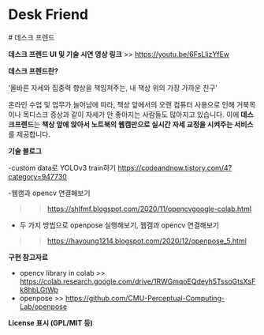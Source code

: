 <h1><b>Desk Friend</b></h1>
# 데스크 프렌드

<b>데스크 프렌드 UI 및 기술 시연 영상 링크</b> >>  https://youtu.be/6FsLlizYfEw

<b> 데스크 프렌드란?</b>

‘올바른 자세와 집중력 향상을 책임져주는, 내 책상 위의 가장 가까운 친구’

온라인 수업 및 업무가 늘어남에 따라, 책상 앞에서의 오랜 컴퓨터 사용으로 인해 거북목이나 목디스크 증상과 같이 자세가 안 좋아지는 사람들도 많아지고 있습니다.
이에<b> 데스크프렌드</b>는  <b>책상 앞에 앉아서 노트북의 웹캠만으로 실시간 자세 교정을 시켜주는 서비스</b> 를 제공합니다. 

<b>기술 블로그</b>

-custom data로 YOLOv3 train하기
https://codeandnow.tistory.com/4?category=947730

-웹캠과 opencv 연결해보기 
>> https://shlfmf.blogspot.com/2020/11/opencvgoogle-colab.html

- 두 가지 방법으로 openpose 실행해보기, 웹캠과 opencv 연결해보기
>> https://hayoung1214.blogspot.com/2020/12/openpose_5.html 


<b>  구현 참고자료 </b>

- opencv library in colab >>  https://colab.research.google.com/drive/1RWGmqoEQdeyh5TssoGtsXsFk8hbLGtWp
- openpose >> https://github.com/CMU-Perceptual-Computing-Lab/openpose


<b> License 표시 (GPL/MIT 등) </b>

